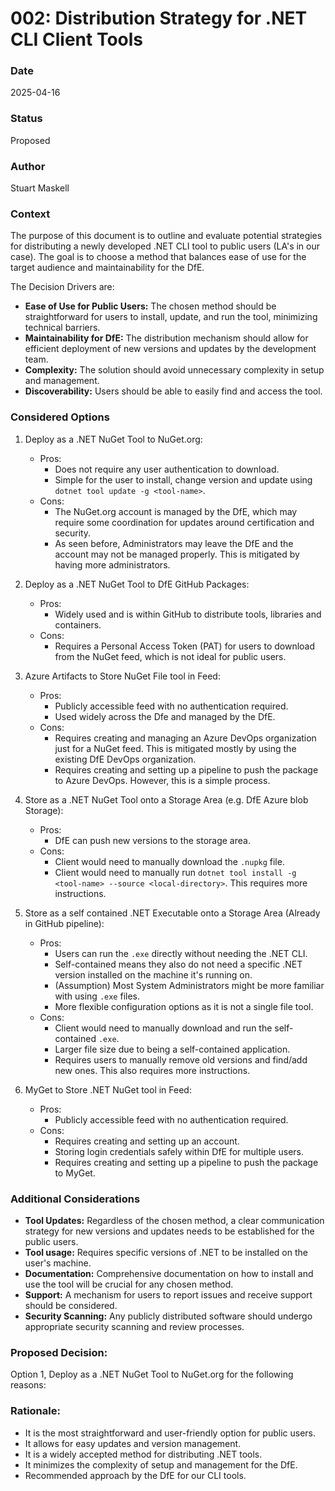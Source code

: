 # 002: Distribution Strategy for .NET CLI Client Tools

### Date 
2025-04-16

### Status
Proposed

### Author
Stuart Maskell

### Context

The purpose of this document is to outline and evaluate potential strategies for distributing a newly developed .NET CLI tool to public users (LA's in our case). 
The goal is to choose a method that balances ease of use for the target audience and maintainability for the DfE.

The Decision Drivers are:

* **Ease of Use for Public Users:** The chosen method should be straightforward for users to install, update, and run the tool, minimizing technical barriers.
* **Maintainability for DfE:** The distribution mechanism should allow for efficient deployment of new versions and updates by the development team.
* **Complexity:** The solution should avoid unnecessary complexity in setup and management.
* **Discoverability:** Users should be able to easily find and access the tool.

### Considered Options

1.  Deploy as a .NET NuGet Tool to NuGet.org:
    * Pros:
        * Does not require any user authentication to download.
        * Simple for the user to install, change version and update using `dotnet tool update -g <tool-name>`.
    * Cons:
        * The NuGet.org account is managed by the DfE, which may require some coordination for updates around certification and security.
        * As seen before, Administrators may leave the DfE and the account may not be managed properly. This is mitigated by having more administrators.

2.  Deploy as a .NET NuGet Tool to DfE GitHub Packages:
    * Pros:
        * Widely used and is within GitHub to distribute tools, libraries and containers.
    * Cons:
        * Requires a Personal Access Token (PAT) for users to download from the NuGet feed, which is not ideal for public users.
3. Azure Artifacts to Store NuGet File tool in Feed:
    * Pros:
        * Publicly accessible feed with no authentication required.
        * Used widely across the Dfe and managed by the DfE.
    * Cons:
        * Requires creating and managing an Azure DevOps organization just for a NuGet feed. This is mitigated mostly by using the existing DfE DevOps organization.
        * Requires creating and setting up a pipeline to push the package to Azure DevOps. However, this is a simple process.

4. Store as a .NET NuGet Tool onto a Storage Area (e.g. DfE Azure blob Storage):
    * Pros:
        * DfE can push new versions to the storage area.
    * Cons:
        * Client would need to manually download the `.nupkg` file.
        * Client would need to manually run `dotnet tool install -g <tool-name> --source <local-directory>`. This requires more instructions.

5. Store as a self contained .NET Executable onto a Storage Area (Already in GitHub pipeline):
    * Pros:
        * Users can run the `.exe` directly without needing the .NET CLI.
        * Self-contained means they also do not need a specific .NET version installed on the machine it's running on.
        * (Assumption) Most System Administrators might be more familiar with using `.exe` files.
        * More flexible configuration options as it is not a single file tool.
    * Cons:
        * Client would need to manually download and run the self-contained `.exe`.
        * Larger file size due to being a self-contained application.
        * Requires users to manually remove old versions and find/add new ones. This also requires more instructions.

6.  MyGet to Store .NET NuGet tool in Feed:
    * Pros:
        * Publicly accessible feed with no authentication required.
    * Cons:
        * Requires creating and setting up an account.
        * Storing login credentials safely within DfE for multiple users.
        * Requires creating and setting up a pipeline to push the package to MyGet.

### Additional Considerations

* **Tool Updates:** Regardless of the chosen method, a clear communication strategy for new versions and updates needs to be established for the public users.
* **Tool usage:** Requires specific versions of .NET to be installed on the user's machine.
* **Documentation:** Comprehensive documentation on how to install and use the tool will be crucial for any chosen method.
* **Support:** A mechanism for users to report issues and receive support should be considered.
* **Security Scanning:** Any publicly distributed software should undergo appropriate security scanning and review processes.

### Proposed Decision:

Option 1, Deploy as a .NET NuGet Tool to NuGet.org for the following reasons:

### Rationale:

* It is the most straightforward and user-friendly option for public users.
* It allows for easy updates and version management.
* It is a widely accepted method for distributing .NET tools.
* It minimizes the complexity of setup and management for the DfE.
* Recommended approach by the DfE for our CLI tools.